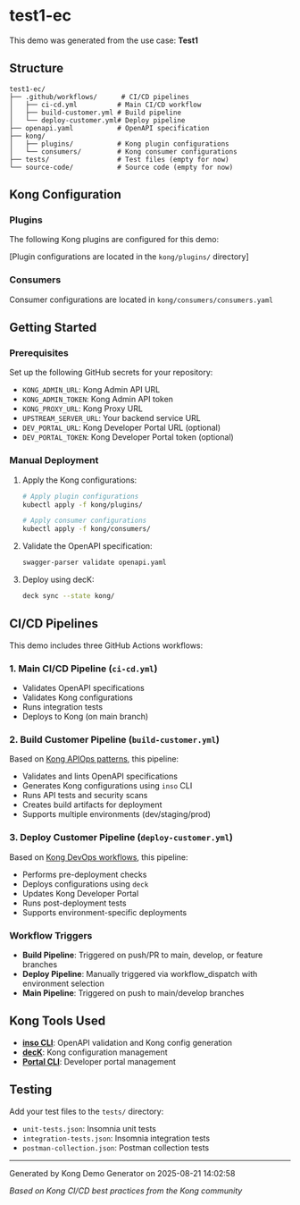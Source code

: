 # test1-ec

This demo was generated from the use case: **Test1**

## Structure

```
test1-ec/
├── .github/workflows/      # CI/CD pipelines
│   ├── ci-cd.yml          # Main CI/CD workflow
│   ├── build-customer.yml # Build pipeline
│   └── deploy-customer.yml# Deploy pipeline
├── openapi.yaml           # OpenAPI specification
├── kong/
│   ├── plugins/           # Kong plugin configurations
│   └── consumers/         # Kong consumer configurations
├── tests/                 # Test files (empty for now)
└── source-code/           # Source code (empty for now)
```

## Kong Configuration

### Plugins
The following Kong plugins are configured for this demo:

[Plugin configurations are located in the `kong/plugins/` directory]

### Consumers
Consumer configurations are located in `kong/consumers/consumers.yaml`

## Getting Started

### Prerequisites

Set up the following GitHub secrets for your repository:
- `KONG_ADMIN_URL`: Kong Admin API URL
- `KONG_ADMIN_TOKEN`: Kong Admin API token
- `KONG_PROXY_URL`: Kong Proxy URL
- `UPSTREAM_SERVER_URL`: Your backend service URL
- `DEV_PORTAL_URL`: Kong Developer Portal URL (optional)
- `DEV_PORTAL_TOKEN`: Kong Developer Portal token (optional)

### Manual Deployment

1. Apply the Kong configurations:
   ```bash
   # Apply plugin configurations
   kubectl apply -f kong/plugins/
   
   # Apply consumer configurations
   kubectl apply -f kong/consumers/
   ```

2. Validate the OpenAPI specification:
   ```bash
   swagger-parser validate openapi.yaml
   ```

3. Deploy using decK:
   ```bash
   deck sync --state kong/
   ```

## CI/CD Pipelines

This demo includes three GitHub Actions workflows:

### 1. Main CI/CD Pipeline (`ci-cd.yml`)
- Validates OpenAPI specifications
- Validates Kong configurations  
- Runs integration tests
- Deploys to Kong (on main branch)

### 2. Build Customer Pipeline (`build-customer.yml`)
Based on [Kong APIOps patterns](https://github.com/nima-kong/customer-api), this pipeline:
- Validates and lints OpenAPI specifications
- Generates Kong configurations using `inso` CLI
- Runs API tests and security scans
- Creates build artifacts for deployment
- Supports multiple environments (dev/staging/prod)

### 3. Deploy Customer Pipeline (`deploy-customer.yml`)  
Based on [Kong DevOps workflows](https://github.com/liyangau/kong-devops), this pipeline:
- Performs pre-deployment checks
- Deploys configurations using `deck`
- Updates Kong Developer Portal
- Runs post-deployment tests
- Supports environment-specific deployments

### Workflow Triggers

- **Build Pipeline**: Triggered on push/PR to main, develop, or feature branches
- **Deploy Pipeline**: Manually triggered via workflow_dispatch with environment selection
- **Main Pipeline**: Triggered on push to main/develop branches

## Kong Tools Used

- **[inso CLI](https://docs.insomnia.rest/inso-cli/introduction)**: OpenAPI validation and Kong config generation
- **[decK](https://docs.konghq.com/deck/)**: Kong configuration management
- **[Portal CLI](https://docs.konghq.com/konnect/dev-portal/dev-portal-cli/)**: Developer portal management

## Testing

Add your test files to the `tests/` directory:
- `unit-tests.json`: Insomnia unit tests
- `integration-tests.json`: Insomnia integration tests  
- `postman-collection.json`: Postman collection tests

---

Generated by Kong Demo Generator on 2025-08-21 14:02:58

*Based on Kong CI/CD best practices from the Kong community*
